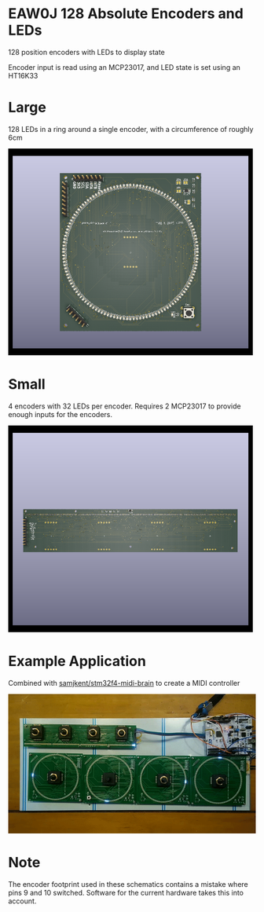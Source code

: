 # EAW0J 128 Absolute Encoders and LEDs

128 position encoders with LEDs to display state

Encoder input is read using an MCP23017, and LED state is set using an HT16K33

# Large 

128 LEDs in a ring around a single encoder, with a circumference of roughly 6cm

![img](https://raw.githubusercontent.com/samjkent/encoder-i2c/main/Large/EncoderMIDI.png)

# Small

4 encoders with 32 LEDs per encoder. Requires 2 MCP23017 to provide enough inputs for the encoders.

![img](https://raw.githubusercontent.com/samjkent/encoder-i2c/main/Small/EncoderMIDI.png)

# Example Application

Combined with [samjkent/stm32f4-midi-brain](https://github.com/samjkent/stm32f4-midi-brain) to create a MIDI controller

![midi](https://raw.githubusercontent.com/samjkent/stm32f4-midi-brain/master/demo.gif)

# Note

The encoder footprint used in these schematics contains a mistake where pins 9 and 10 switched. Software for the current hardware takes this into account.
